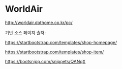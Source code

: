 # WorldAir

http://worldair.dothome.co.kr/pc/

기반 소스 페이지 출처:

https://startbootstrap.com/templates/shop-homepage/

https://startbootstrap.com/templates/shop-item/

https://bootsnipp.com/snippets/QANqX

